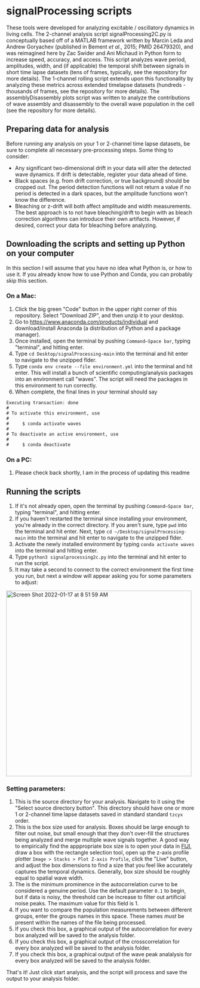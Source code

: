 # signalProcessing scripts
These tools were developed for analyzing excitable / oscillatory dynamics in living cells. The 2-channel analysis script signalProcessing2C.py is conceptually based off of a MATLAB framework written by Marcin Leda and Andrew Goryachev (published in Bement _et al.,_ 2015; PMID 26479320), and was reimagined here by Zac Swider and Ani Michaud in Python form to increase speed, accuracy, and access. This script analyzes wave period, amplitudes, width, and (if applicable) the temporal shift between signals in short time lapse datasets (tens of frames, typically, see the repository for more details). The 1-channel rolling script extends upon this functionality by analyzing these metrics across extended timelapse datasets (hundreds - thousands of frames, see the repository for more details). The assemblyDisassembly plots script was written to analyze the contributions of wave assembly and disassembly to the overall wave population in the cell (see the repository for more details).

## Preparing data for analysis
Before running any analysis on your 1 or 2-channel time lapse datasets, be sure to complete all necessary pre-processing steps. Some thing to consider:
- Any significant two-dimensional drift in your data will alter the detected wave dynamics. If drift is detectable, register your data ahead of time.
- Black spaces (e.g. from drift correction, or true background) should be cropped out. The period detection functions will not return a value if no period is detected in a dark spaces, but the amplitude functions won't know the difference.
- Bleaching or z-drift will both affect amplitude and width measurements. The best approach is to not have bleaching/drift to begin with as bleach correction algorithms can introduce their own artifacts. However, if desired, correct your data for bleaching before analyzing.

## Downloading the scripts and setting up Python on your computer

In this section I will assume that you have no idea what Python is, or how to use it. If you already know how to use Python and Conda, you can probably skip this section. 

### On a Mac:

1) Click the big green "Code" button in the upper right corner of this repository. Select "Download ZIP", and then unzip it to your desktop.
2) Go to https://www.anaconda.com/products/individual and download/install Anaconda (a distribution of Python and a package manager). 
3) Once installed, open the terminal by pushing `Command–Space bar`, typing "terminal", and hitting enter.
4) Type `cd Desktop/signalProcessing-main` into the terminal and hit enter to navigate to the unzipped flder.
5) Type `conda env create --file environment.yml` into the terminal and hit enter. This will install a bunch of scientific computing/analysis packages into an environment call "waves". The script will need the packages in this environment to run correctly.
6) When complete, the final lines in your terminal should say 
```
Executing transaction: done
#
# To activate this environment, use
#
#     $ conda activate waves
#
# To deactivate an active environment, use
#
#     $ conda deactivate
```

### On a PC:

1) Please check back shortly, I am in the process of updating this readme

## Running the scripts 

1) If it's not already open, open the terminal by pushing `Command–Space bar`, typing "terminal", and hitting enter.
2) If you haven't restarted the terminal since installing your environment, you're already in the correct directory. If you aren't sure, type `pwd` into the terminal and hit enter. Next, type `cd ~/Desktop/signalProcessing-main` into the terminal and hit enter to navigate to the unzipped flder.
3) Activate the newly installed environment by typing `conda activate waves` into the terminal and hitting enter. 
4) Type `python3 signalprocessing2c.py` into the terminal and hit enter to run the script.
5) It may take a second to connect to the correct environment the first time you run, but next a window will appear asking you for some parameters to adjust:

<img width="496" alt="Screen Shot 2022-01-17 at 8 51 59 AM" src="https://user-images.githubusercontent.com/32859488/149791989-d627fab0-c64d-4690-923b-fb56bbe7cb7f.png">

### Setting parameters:
1) This is the source directory for your analysis. Navigate to it using the "Select source directory button". This directory should have one or more 1 or 2-channel time lapse datasets saved in standard standard `tzcyx` order. 
2) This is the box size used for analysis. Boxes should be large enough to filter out noise, but small enough that they don't over-fill the structures being analyzed and merge multiple wave signals together. A good way to empirically find the apppropriate box size is to open your data in [FIJI](https://imagej.net/software/fiji/), draw a box with the rectangle selection tool, open up the z-axis profile plotter `Image > Stacks > Plot Z-axis Profile`, click the "Live" button, and adjust the box dimensions to find a size that you feel like accurately captures the temporal dynamics. Generally, box size should be roughly equal to spatial wave width. 
3) The is the minimum prominence in the autocorrelation curve to be considered a genuine period. Use the default parameter `0.1` to begin, but if data is noisy, the threshold can be increase to filter out artificial noise peaks. The maximum value for this field is 1. 
4) If you want to compare the population measurements between different groups, enter the groups names in this space. These names *must* be present within the names of the file being processed. 
5) If you check this box, a graphical output of the autocorrelation for every box analyzed will be saved to the analysis folder.
6) If you check this box, a graphical output of the crosscorrelation for every box analyzed will be saved to the analysis folder.
7) If you check this box, a graphical output of the wave peak analalysis for every box analyzed will be saved to the analysis folder.

That's it! Just click start analysis, and the script will process and save the output to your analysis folder. 





